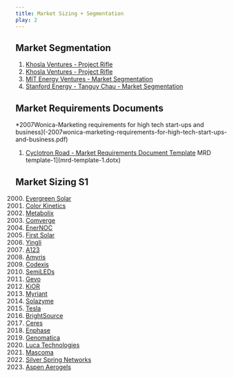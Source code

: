 ```yaml
---
title: Market Sizing + Segmentation
play: 2
---
```


## Market Segmentation

  01. [Khosla Ventures - Project Rifle](01-khosla-ventures-project-rifle.ppt)
  02. [Khosla Ventures - Project Rifle](02-khosla-ventures-project-rifle.pdf)
  03. [MIT Energy Ventures - Market Segmentation](03-mit-energy-ventures-market-segmentation.pdf)
  04. [Stanford Energy - Tanguy Chau - Market Segmentation](04-stanford-energy-tanguy-chau-market-segmentation.pptx)

## Market Requirements Documents

 *2007Wonica-Marketing requirements for high tech start-ups and business](-2007wonica-marketing-requirements-for-high-tech-start-ups-and-business.pdf)
  01. [Cyclotron Road - Market Requirements Document Template](01-cyclotron-road-market-requirements-document-template.docx)
 MRD template-1](mrd-template-1.dotx)

## Market Sizing S1

  2000. [Evergreen Solar](2000-evergreen-solar.webloc)
  2004. [Color Kinetics](2004-color-kinetics.webloc)
  2006. [Metabolix](2006-metabolix.webloc)
  2007. [Comverge](2007-comverge.webloc)
  2007. [EnerNOC](2007-enernoc.webloc)
  2007. [First Solar](2007-first-solar.webloc)
  2007. [Yingli](2007-yingli.webloc)
  2010. [A123](2010-a123.webloc)
  2010. [Amyris](2010-amyris.webloc)
  2010. [Codexis](2010-codexis.webloc)
  2010. [SemiLEDs](2010-semileds.webloc)
  2011. [Gevo](2011-gevo.webloc)
  2011. [KiOR](2011-kior.webloc)
  2011. [Myriant](2011-myriant.webloc)
  2011. [Solazyme](2011-solazyme.webloc)
  2011. [Tesla](2011-tesla.webloc)
  2012. [BrightSource](2012-brightsource.webloc)
  2012. [Ceres](2012-ceres.webloc)
  2012. [Enphase](2012-enphase.webloc)
  2012. [Genomatica](2012-genomatica.webloc)
  2012. [Luca Technologies](2012-luca-technologies.webloc)
  2012. [Mascoma](2012-mascoma.webloc)
  2013. [Silver Spring Networks](2013-silver-spring-networks.webloc)
  2014. [Aspen Aerogels](2014-aspen-aerogels.webloc)

